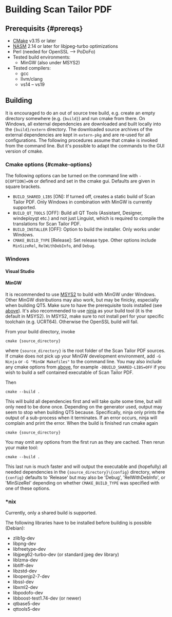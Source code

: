 # Building Scan Tailor PDF

## Prerequisits {#prereqs}

- [CMake](http://www.cmake.org) v3.15 or later
- [NASM](http://www.nasm.us) 2.14 or later for libjpeg-turbo optimizations
- Perl (needed for OpenSSL --> PoDoFo)
- Tested build environments:
	- MinGW (also under MSYS2)
- Tested compilers:
	- gcc
	- llvm/clang
	- vs14 – vs19


## Building

It is encouraged to do an out of source tree build, e.g. create an empty directory somewhere (e.g. `{build}`) and run cmake from there. On Windows, all external dependencies are downloaded and built locally into the `{build}/extern` directory. The downloaded source archives of the external dependencies are kept in `extern-pkg` and are re-used for all configurations.
The following procedures assume that cmake is invoked from the command line. But it's possible to adapt the commands to the GUI version of cmake.

### Cmake options {#cmake-options}

The following options can be turned on the command line with `-D[OPTION]=ON` or defined and set in the cmake gui. Defaults are given in square brackets.

- `BUILD_SHARED_LIBS` [ON]: If turned off, creates a static build of Scan Tailor PDF. Only Windows in combination with MinGW is currently supported.
- `BUILD_QT_TOOLS` [OFF]: Build all QT Tools (Assistant, Designer, windeployqt etc.) and not just Linguist, which is required to compile the translations for Scan Tailor PDF.
- `BUILD_INSTALLER` [OFF]: Option to build the installer. Only works under Windows.
- `CMAKE_BUILD_TYPE` [Release]: Set release type. Other options include `MinSizeRel`, `RelWithDebInfo`, and `Debug`. 

### Windows

#### Visual Studio


#### MinGW

It is recommended to use [MSYS2](https://www.msys2.org/) to build with MinGW under Windows. Other MinGW distributions may also work, but may be finicky, especially when building QT5. Make sure to have the prerequisite tools installed (see [above](#prereqs)). It's also recommended to use [ninja](https://ninja-build.org/) as your build tool (it is the default in MSYS2).
In MSYS2, make sure to not install perl for your specific toolchain (e.g. UCRT64). Otherwise the OpenSSL build will fail.

From your build directory, invoke

	cmake {source_directory}

where `{source_directory}` is the root folder of the Scan Tailor PDF sources. If cmake does not pick up your MinGW development environment, add `-G Ninja` or `-G "MinGW Makefiles"` to the command line. You may also include any cmake options from [above](#cmake-options), for example `-DBUILD_SHARED-LIBS=OFF` if you wish to build a self contained executable of Scan Tailor PDF.

Then

	cmake --build .

This will build all dependencies first and will take quite some time, but will only need to be done once. Depending on the generator used, output may seem to stop when building QT5 because. Specifically, ninja only prints the output of a sub-process when it terminates. If an error occurs, ninja will complain and print the error.
When the build is finished run cmake again

	cmake {source_directory}
	
You may omit any options from the first run as they are cached. Then rerun your make tool:

	cmake --build .

This last run is much faster and will output the executable and (hopefully) all needed dependencies in the `{source_directory}\{config}` directory, where `{config}` defaults to 'Release' but may also be 'Debug', 'RelWithDebInfo', or 'MinSizeRel' depending on whether `CMAKE_BUILD_TYPE` was specified with one of these options.



### *nix

Currently, only a shared build is supported.

The following libraries have to be installed before building is possible (Debian):

- zlib1g-dev
- libpng-dev
- libfreetype-dev
- libjpeg62-turbo-dev (or standard jpeg dev library)
- liblzma-dev
- libtiff-dev
- libzstd-dev
- libopenjp2-7-dev
- libssl-dev
- libxml2-dev
- libpodofo-dev
- libboost-test1.74-dev (or newer)
- qtbase5-dev
- qttools5-dev


